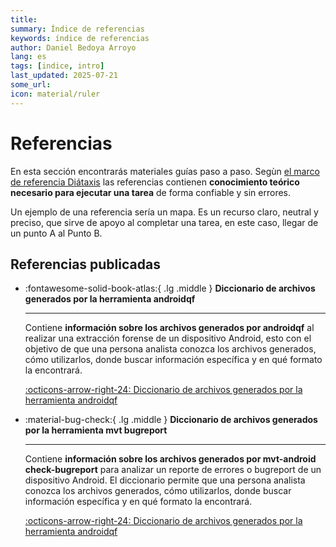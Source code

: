 ```yaml
---
title: 
summary: Índice de referencias 
keywords: índice de referencias
author: Daniel Bedoya Arroyo
lang: es
tags: [indice, intro]
last_updated: 2025-07-21
some_url:
icon: material/ruler
---
```



# Referencias

En esta sección encontrarás materiales guías paso a paso. Segùn [el marco de referencia Diátaxis](https://diataxis.fr)  las referencias contienen **conocimiento teórico necesario para ejecutar una tarea** de forma confiable y sin errores. 

Un ejemplo de una referencia sería un mapa. Es un recurso claro, neutral y preciso, que sirve de apoyo al completar una tarea, en este caso, llegar de un punto A al Punto B.

## Referencias publicadas

<div class="grid cards" markdown>

-   :fontawesome-solid-book-atlas:{ .lg .middle }      __Diccionario de archivos generados por la herramienta androidqf__

    ---

    Contiene **información sobre los archivos generados por androidqf** al realizar una extracción forense de un dispositivo Android, esto con el objetivo de que una persona analista conozca los archivos generados, cómo utilizarlos, donde buscar información específica y en qué formato la encontrará.

    [:octicons-arrow-right-24: Diccionario de archivos generados por la herramienta androidqf](01-reference-androidqf-dictionary/)

-   :material-bug-check:{ .lg .middle }      __Diccionario de archivos generados por la herramienta mvt bugreport__

    ---

    Contiene **información sobre los archivos generados por mvt-android check-bugreport** para analizar un reporte de errores o bugreport de un dispositivo Android. El diccionario permite que una persona analista conozca los archivos generados, cómo utilizarlos, donde buscar información específica y en qué formato la encontrará.

    [:octicons-arrow-right-24: Diccionario de archivos generados por la herramienta androidqf](02-reference-mvt-bugreport-dictionary/)




</div>
